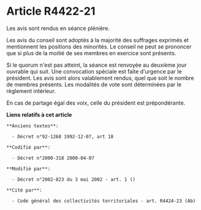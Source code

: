 # Article R4422-21

Les avis sont rendus en séance plénière.

Les avis du conseil sont adoptés à la majorité des suffrages exprimés et mentionnent les positions des minorités. Le conseil
ne peut se prononcer que si plus de la moitié de ses membres en exercice sont présents.

Si le quorum n'est pas atteint, la séance est renvoyée au deuxième jour ouvrable qui suit. Une convocation spéciale est faite
d'urgence par le président. Les avis sont alors valablement rendus, quel que soit le nombre de membres présents. Les
modalités de vote sont déterminées par le règlement intérieur.

En cas de partage égal des voix, celle du président est prépondérante.

**Liens relatifs à cet article**

	**Anciens textes**:

	  - Décret n°92-1268 1992-12-07, art 18

	**Codifié par**:

	  - Décret n°2000-318 2000-04-07

	**Modifié par**:

	  - Décret n°2002-823 du 3 mai 2002 - art. 1 ()

	**Cité par**:

	  - Code général des collectivités territoriales - art. R4424-23 (Ab)
